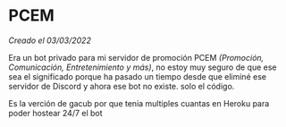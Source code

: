 # PCEM

*Creado el 03/03/2022*

Era un bot privado para mi servidor de promoción PCEM *(Promoción, Comunicación, Entretenimiento y más)*, no estoy muy seguro de que ese sea el significado porque ha pasado un tiempo desde que eliminé ese servidor de Discord y ahora ese bot no existe. solo el código.

Es la verción de gacub por que tenia multiples cuantas en Heroku para poder hostear 24/7 el bot